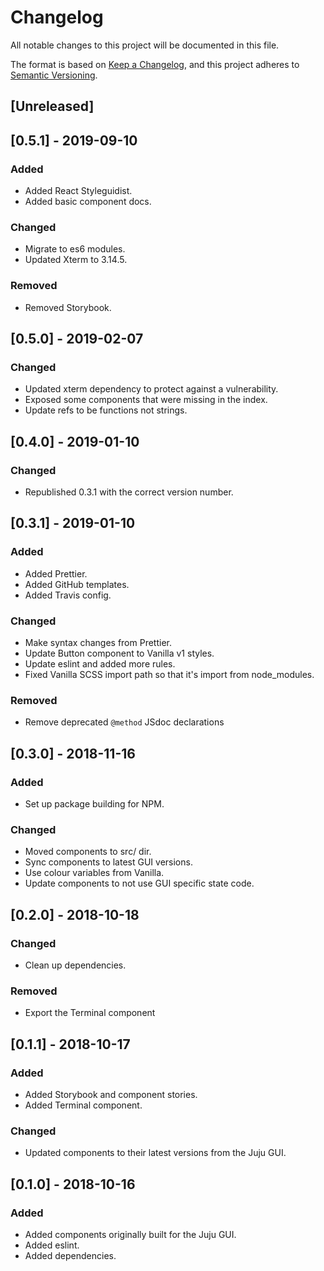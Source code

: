 # Changelog

All notable changes to this project will be documented in this file.

The format is based on [Keep a Changelog](https://keepachangelog.com/en/1.0.0/),
and this project adheres to [Semantic Versioning](https://semver.org/spec/v2.0.0.html).

## [Unreleased]

## [0.5.1] - 2019-09-10

### Added

- Added React Styleguidist.
- Added basic component docs.

### Changed

- Migrate to es6 modules.
- Updated Xterm to 3.14.5.

### Removed

- Removed Storybook.

## [0.5.0] - 2019-02-07

### Changed

- Updated xterm dependency to protect against a vulnerability.
- Exposed some components that were missing in the index.
- Update refs to be functions not strings.

## [0.4.0] - 2019-01-10

### Changed

- Republished 0.3.1 with the correct version number.

## [0.3.1] - 2019-01-10

### Added

- Added Prettier.
- Added GitHub templates.
- Added Travis config.

### Changed

- Make syntax changes from Prettier.
- Update Button component to Vanilla v1 styles.
- Update eslint and added more rules.
- Fixed Vanilla SCSS import path so that it's import from node_modules.

### Removed

- Remove deprecated `@method` JSdoc declarations

## [0.3.0] - 2018-11-16

### Added

- Set up package building for NPM.

### Changed

- Moved components to src/ dir.
- Sync components to latest GUI versions.
- Use colour variables from Vanilla.
- Update components to not use GUI specific state code.

## [0.2.0] - 2018-10-18

### Changed

- Clean up dependencies.

### Removed

- Export the Terminal component

## [0.1.1] - 2018-10-17

### Added

- Added Storybook and component stories.
- Added Terminal component.

### Changed

- Updated components to their latest versions from the Juju GUI.

## [0.1.0] - 2018-10-16

### Added

- Added components originally built for the Juju GUI.
- Added eslint.
- Added dependencies.
